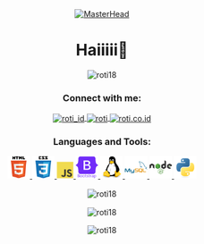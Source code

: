 <div align="center">
  <a href="https://roti18.github.io/personalWebBooting/">
    <img src="https://i.pinimg.com/originals/1a/7f/06/1a7f068ec7604b03c4f2cf428f347194.gif" alt="MasterHead" />
  </a>
</div>

<h1 align="center">Haiiiii👋</h1>
<!-- <h3 align="center">I'm a Full Stack Student from Indonesia</h3> -->

<p align="center">
  <img src="https://komarev.com/ghpvc/?username=roti18&label=Profile%20views&color=0e75b6&style=flat" alt="roti18" />
</p>

<h3 align="center">Connect with me:</h3>
<p align="center">
  <a href="https://twitter.com/roti_id" target="blank">
    <img align="center" src="https://raw.githubusercontent.com/rahuldkjain/github-profile-readme-generator/master/src/images/icons/Social/twitter.svg" alt="roti_id" height="30" width="40" />
  </a>
  <a href="https://fb.com/roti" target="blank">
    <img align="center" src="https://raw.githubusercontent.com/rahuldkjain/github-profile-readme-generator/master/src/images/icons/Social/facebook.svg" alt="roti" height="30" width="40" />
  </a>
  <a href="https://instagram.com/roti.co.id" target="blank">
    <img align="center" src="https://raw.githubusercontent.com/rahuldkjain/github-profile-readme-generator/master/src/images/icons/Social/instagram.svg" alt="roti.co.id" height="30" width="40" />
  </a>
</p>

<h3 align="center">Languages and Tools:</h3>
<p align="center">
  <a href="https://www.w3.org/html/" target="_blank" rel="noreferrer">
    <img src="https://raw.githubusercontent.com/devicons/devicon/master/icons/html5/html5-original-wordmark.svg" alt="html5" width="40" height="40" />
  </a>
  <a href="https://www.w3schools.com/css/" target="_blank" rel="noreferrer">
    <img src="https://raw.githubusercontent.com/devicons/devicon/master/icons/css3/css3-original-wordmark.svg" alt="css3" width="40" height="40" />
  </a>
  <a href="https://www.javascript.com/" target="_blank" rel="noreferrer">
    <img src="https://raw.githubusercontent.com/devicons/devicon/master/icons/javascript/javascript-original.svg" alt="linux" width="30" height="30" />
  </a>
  <a href="https://getbootstrap.com" target="_blank" rel="noreferrer">
    <img src="https://raw.githubusercontent.com/devicons/devicon/master/icons/bootstrap/bootstrap-plain-wordmark.svg" alt="bootstrap" width="40" height="40" />
  </a>
  <a href="https://www.linux.org/" target="_blank" rel="noreferrer">
    <img src="https://raw.githubusercontent.com/devicons/devicon/master/icons/linux/linux-original.svg" alt="linux" width="40" height="40" />
  </a>
  <a href="https://www.mysql.com/" target="_blank" rel="noreferrer">
    <img src="https://raw.githubusercontent.com/devicons/devicon/master/icons/mysql/mysql-original-wordmark.svg" alt="mysql" width="40" height="40" />
  </a>
  <a href="https://nodejs.org" target="_blank" rel="noreferrer">
    <img src="https://raw.githubusercontent.com/devicons/devicon/master/icons/nodejs/nodejs-original-wordmark.svg" alt="nodejs" width="40" height="40" />
  </a>
  <a href="https://www.python.org" target="_blank" rel="noreferrer">
    <img src="https://raw.githubusercontent.com/devicons/devicon/master/icons/python/python-original.svg" alt="python" width="40" height="40" />
  </a>
</p>
<p align="center">
  <img align="center" src="https://github-readme-streak-stats.herokuapp.com/?user=roti18&" alt="roti18" />
</p>
<p align="center">
  <img align="center" src="https://github-readme-stats.vercel.app/api/top-langs?username=roti18&show_icons=true&locale=en&layout=compact" alt="roti18" />
</p>

<p align="center">
  <img align="center" src="https://github-readme-stats.vercel.app/api?username=roti18&show_icons=true&locale=en" alt="roti18" />
</p>


